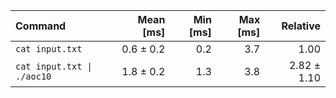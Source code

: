 | Command | Mean [ms] | Min [ms] | Max [ms] | Relative |
|:---|---:|---:|---:|---:|
| `cat input.txt` | 0.6 ± 0.2 | 0.2 | 3.7 | 1.00 |
| `cat input.txt \| ./aoc10` | 1.8 ± 0.2 | 1.3 | 3.8 | 2.82 ± 1.10 |
